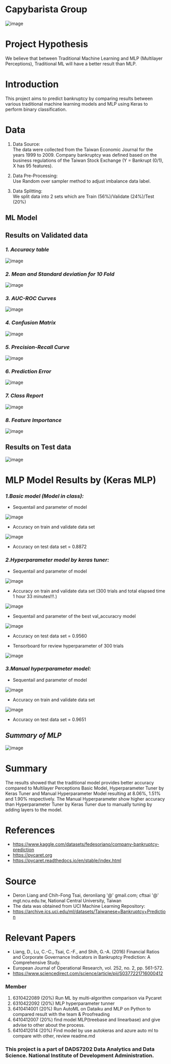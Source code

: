 # Capybarista Group
![image](https://user-images.githubusercontent.com/88021144/189484849-c35bf66e-6bef-4b57-9e66-03133e2d0def.png)

# Project Hypothesis
We believe that between Traditional Machine Learning and MLP (Multilayer Perceptions), Traditional ML will have a better result than MLP. 

# Introduction
This project aims to predict bankruptcy by comparing results between various traditional machine learning models and MLP using Keras to perform binary classification. 

# Data
1. Data Source:\
    The data were collected from the Taiwan Economic Journal for the years 1999 to 2009.
    Company bankruptcy was defined based on the business regulations of the Taiwan Stock Exchange 
    (Y = Bankrupt (0/1), X has 95 features). 
2. Data Pre-Processing:\
   Use Random over sampler method to adjust imbalance data label.

3. Data Splitting:\
    We split data into 2 sets which are Train (56%)/Validate (24%)/Test (20%) 
## ML Model
## Results on Validated data
 ### ___1.  Accuracy table___
![image](https://user-images.githubusercontent.com/88021144/189294004-9ff55d08-5745-4f91-922d-8e236777ab82.png)
 ### ___2.  Mean and Standard deviation for 10 Fold___
 ![image](https://user-images.githubusercontent.com/88021144/189295088-9d3e053a-22cf-486a-9036-27d1635dff8a.png)
 ### ___3.  AUC-ROC Curves___
 ![image](https://user-images.githubusercontent.com/88021144/189295134-132476c8-a55d-4dac-b3cc-83011339ce4c.png)
 ### ___4.  Confusion Matrix___
 ![image](https://user-images.githubusercontent.com/88021144/189295159-ad7a5709-41c0-426b-97cf-7860db97ec5c.png)
 ### ___5.  Precision-Recall Curve___
 ![image](https://user-images.githubusercontent.com/88021144/189295211-9d55a3ad-8d00-4a76-ba65-7b0551a074f9.png)
 ### ___6.  Prediction Error___
 ![image](https://user-images.githubusercontent.com/88021144/189295243-33696410-882c-4bf2-b99e-0bdd9fdf9748.png)
 ### ___7.  Class Report___
 ![image](https://user-images.githubusercontent.com/88021144/189295264-676e80eb-ef4d-410d-a8ee-2a1b2b9c3473.png)
### ___8.  Feature Importance___
![image](https://user-images.githubusercontent.com/88021144/189295289-a97d55eb-c1c3-4c78-953d-1f55e1e3e45c.png)
## Results on Test  data
![image](https://user-images.githubusercontent.com/88021144/189296152-840d88f7-3313-40fa-8f59-2bbaef06dec7.png)
# MLP Model Results by (Keras MLP)
 ### ___1.Basic model (Model in class):___
  - Sequentail and parameter of model
  
  ![image](https://user-images.githubusercontent.com/33378401/189479365-c8c48931-b67a-49a7-a620-22ab6980f7ac.png)
  
  - Accuracy on train and validate data set
  
  ![image](https://user-images.githubusercontent.com/33378401/189479373-df333a86-ec6b-47db-b5be-67c16a4eaf51.png)
  
  - Accuracy on test data set = 0.8872
  
 ### ___2.Hyperparameter model by keras tuner:___
  - Sequentail and parameter of model
  
  ![image](https://user-images.githubusercontent.com/33378401/189472748-785212e8-970f-462e-bafb-dbd608f812cf.png)
  
  - Accuracy on train and validate data set (300 trials and total elapsed time 1 hour 33 minutes!!!.)
  
  ![image](https://user-images.githubusercontent.com/33378401/189472777-e5a61973-c6b6-446d-a659-ceac2a8d480d.png)
  
  - Sequentail and parameter of the best val_accuracry model
  
  ![image](https://user-images.githubusercontent.com/33378401/189472785-5aa82952-2c56-431a-9609-62d1a00fe054.png)
  
  - Accuracy on test data set = 0.9560
  
  - Tensorboard for review hyperparameter of 300 trials
  
  ![image](https://user-images.githubusercontent.com/33378401/189472793-eaca9780-c300-419e-8d97-f63e351229c1.png)
  
 ### ___3.Manual hyperparameter model:___
  - Sequentail and parameter of model
  
 ![image](https://user-images.githubusercontent.com/33378401/189479752-4fc352d0-04cc-44d2-8626-cb96a7eda86d.png)
 
 - Accuracy on train and validate data set
 
 ![image](https://user-images.githubusercontent.com/33378401/189479794-337b9737-ecf0-4edd-ab08-1a7c269bf31d.png)
 
 - Accuracy on test data set = 0.9651

 ## ___Summary of MLP___
 ![image](https://user-images.githubusercontent.com/33378401/189479945-10f21630-4881-4c5a-9b50-276d80e06e7a.png)
 
# Summary
The results showed that the traditional model provides better accuracy compared to Multilayer Perceptions Basic Model, Hyperparameter Tuner by Keras Tuner and Manual Hyperparameter Model resulting at 8.06%, 1.51% and 1.90% respectively. The Manual Hyperparameter show higher accuracy than Hyperparameter Tuner by Keras Tuner due to manually tuning by adding layers to the model.

# References
- <https://www.kaggle.com/datasets/fedesoriano/company-bankruptcy-prediction>
- <https://pycaret.org>
- <https://pycaret.readthedocs.io/en/stable/index.html>

# Source
- Deron Liang and Chih-Fong Tsai, deronliang '@' gmail.com; cftsai '@' mgt.ncu.edu.tw, National Central University, Taiwan 
- The data was obtained from UCI Machine Learning Repository:
- <https://archive.ics.uci.edu/ml/datasets/Taiwanese+Bankruptcy+Prediction>

# Relevant Papers 
- Liang, D., Lu, C.-C., Tsai, C.-F., and Shih, G.-A. (2016) Financial Ratios and Corporate Governance Indicators in Bankruptcy Prediction: A Comprehensive Study.
- European Journal of Operational Research, vol. 252, no. 2, pp. 561-572. 
- <https://www.sciencedirect.com/science/article/pii/S0377221716000412>

### Member
1. 6310422089 (20%) Run ML by multi-algorithm comparison via Pycaret
2. 6310422092 (20%) MLP hyperparameter tunner 
3. 6410414001 (20%) Run AutoML on Dataiku and MLP on Python to compared result with the team & Proofreading
4. 6410412007 (20%) find model MLP(treebase and linearbase) and give advise to other about the process.
5. 6410412014 (20%) Find model by use autokeras and azure auto ml to compare with other, review readme.md
### This project is a part of  DADS7202 Data Analytics and Data Science. National Institute of Development Administration.


